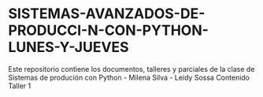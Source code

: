 # SISTEMAS-AVANZADOS-DE-PRODUCCI-N-CON-PYTHON-LUNES-Y-JUEVES
Este repositorio contiene los documentos, talleres y parciales de la clase de Sistemas de produción con Python - Milena Silva - Leidy Sossa 
Contenido
Taller 1

